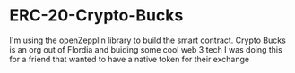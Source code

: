 # ERC-20-Crypto-Bucks
I'm using the openZepplin library to build the smart contract.
Crypto Bucks is an org out of Flordia and buiding some cool web 3 tech
I was doing this for a friend that wanted to have a native token for their exchange
